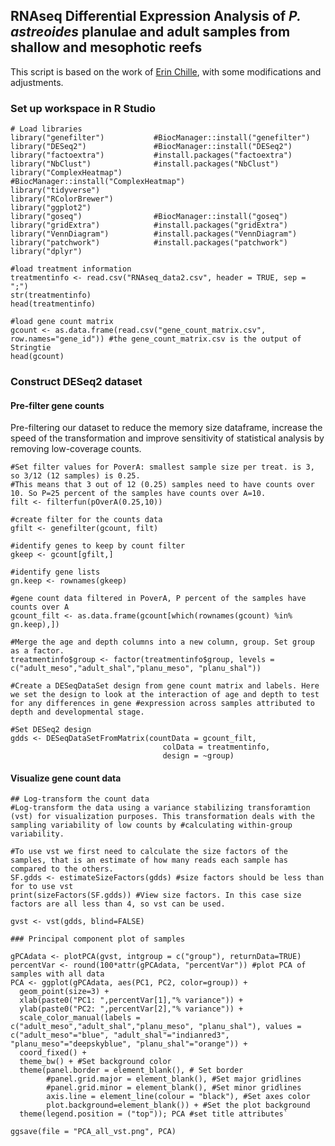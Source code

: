 ## RNAseq Differential Expression Analysis of _P. astreoides_ planulae and adult samples from shallow and mesophotic reefs ######

This script is based on the work of [Erin Chille](https://github.com/echille/Mcapitata_OA_Developmental_Gene_Expression_Timeseries/blob/main/4-Differential-Gene-Expression-Analysis/pHTreatment_RNAseqDE.Rmd), with some modifications and adjustments.

### Set up workspace in R Studio

```{r}
# Load libraries
library("genefilter")           #BiocManager::install("genefilter") 
library("DESeq2")               #BiocManager::install("DESeq2")
library("factoextra")           #install.packages("factoextra")
library("NbClust")              #install.packages("NbClust")
library("ComplexHeatmap")       #BiocManager::install("ComplexHeatmap")
library("tidyverse")            
library("RColorBrewer")
library("ggplot2")              
library("goseq")                #BiocManager::install("goseq")
library("gridExtra")            #install.packages("gridExtra")
library("VennDiagram")          #install.packages("VennDiagram")
library("patchwork")            #install.packages("patchwork")
library("dplyr")

#load treatment information
treatmentinfo <- read.csv("RNAseq_data2.csv", header = TRUE, sep = ";")
str(treatmentinfo)
head(treatmentinfo)

#load gene count matrix
gcount <- as.data.frame(read.csv("gene_count_matrix.csv", row.names="gene_id")) #the gene_count_matrix.csv is the output of Stringtie
head(gcount)
```
### Construct DESeq2 dataset
#### Pre-filter gene counts
Pre-filtering our dataset to reduce the memory size dataframe, increase the speed of the transformation and improve sensitivity of statistical analysis by removing low-coverage counts. 

```
#Set filter values for PoverA: smallest sample size per treat. is 3, so 3/12 (12 samples) is 0.25. 
#This means that 3 out of 12 (0.25) samples need to have counts over 10. So P=25 percent of the samples have counts over A=10. 
filt <- filterfun(pOverA(0.25,10))

#create filter for the counts data
gfilt <- genefilter(gcount, filt)

#identify genes to keep by count filter
gkeep <- gcount[gfilt,]

#identify gene lists
gn.keep <- rownames(gkeep)

#gene count data filtered in PoverA, P percent of the samples have counts over A
gcount_filt <- as.data.frame(gcount[which(rownames(gcount) %in% gn.keep),])

#Merge the age and depth columns into a new column, group. Set group as a factor.
treatmentinfo$group <- factor(treatmentinfo$group, levels = c("adult_meso","adult_shal","planu_meso", "planu_shal"))

#Create a DESeqDataSet design from gene count matrix and labels. Here we set the design to look at the interaction of age and depth to test for any differences in gene #expression across samples attributed to depth and developmental stage.

#Set DESeq2 design
gdds <- DESeqDataSetFromMatrix(countData = gcount_filt,
                                  colData = treatmentinfo,
                                  design = ~group)
```

#### Visualize gene count data
```{r}
## Log-transform the count data
#Log-transform the data using a variance stabilizing transforamtion (vst) for visualization purposes. This transformation deals with the sampling variability of low counts by #calculating within-group variability.  

#To use vst we first need to calculate the size factors of the samples, that is an estimate of how many reads each sample has compared to the others. 
SF.gdds <- estimateSizeFactors(gdds) #size factors should be less than for to use vst
print(sizeFactors(SF.gdds)) #View size factors. In this case size factors are all less than 4, so vst can be used.

gvst <- vst(gdds, blind=FALSE) 

### Principal component plot of samples

gPCAdata <- plotPCA(gvst, intgroup = c("group"), returnData=TRUE)
percentVar <- round(100*attr(gPCAdata, "percentVar")) #plot PCA of samples with all data
PCA <- ggplot(gPCAdata, aes(PC1, PC2, color=group)) + 
  geom_point(size=3) +
  xlab(paste0("PC1: ",percentVar[1],"% variance")) +
  ylab(paste0("PC2: ",percentVar[2],"% variance")) +
  scale_color_manual(labels = c("adult_meso","adult_shal","planu_meso", "planu_shal"), values = c("adult_meso"="blue", "adult_shal"="indianred3", "planu_meso"="deepskyblue", "planu_shal"="orange")) +
  coord_fixed() +
  theme_bw() + #Set background color
  theme(panel.border = element_blank(), # Set border
        #panel.grid.major = element_blank(), #Set major gridlines
        #panel.grid.minor = element_blank(), #Set minor gridlines
        axis.line = element_line(colour = "black"), #Set axes color
        plot.background=element_blank()) + #Set the plot background
  theme(legend.position = ("top")); PCA #set title attributes`

ggsave(file = "PCA_all_vst.png", PCA)